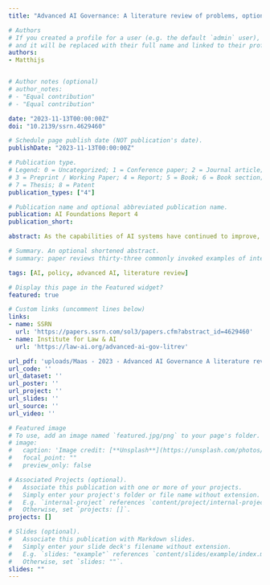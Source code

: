 ```yaml
---
title: "Advanced AI Governance: A literature review of problems, options, and proposals"

# Authors
# If you created a profile for a user (e.g. the default `admin` user), write the username (folder name) here 
# and it will be replaced with their full name and linked to their profile.
authors:
- Matthijs


# Author notes (optional)
# author_notes:
# - "Equal contribution"
# - "Equal contribution"

date: "2023-11-13T00:00:00Z"
doi: "10.2139/ssrn.4629460"

# Schedule page publish date (NOT publication's date).
publishDate: "2023-11-13T00:00:00Z"

# Publication type.
# Legend: 0 = Uncategorized; 1 = Conference paper; 2 = Journal article;
# 3 = Preprint / Working Paper; 4 = Report; 5 = Book; 6 = Book section;
# 7 = Thesis; 8 = Patent
publication_types: ["4"]

# Publication name and optional abbreviated publication name.
publication: AI Foundations Report 4
publication_short: 

abstract: As the capabilities of AI systems have continued to improve, the technology’s global stakes have become increasingly clear. In response, a ‘advanced AI governance’ community has come into its own, drawing on diverse bodies of research to analyze the potential problems that this technology poses; map the options available for its governance; and articulate and advance concrete policy proposals. However, this field still faces a lack of internal and external clarity over its different research programmes. In response, this literature review provides an updated overview and taxonomy of research in advanced AI governance. After briefly setting out the aims, scope, and limits of this project, it reviews three major lines of work - (I) problem-clarifying research aimed at understanding the challenges advanced AI poses for governance, by mapping the strategic parameters (technical, deployment, governance) around its development, and by deriving indirect guidance from history, models, or theory; (II) option-identifying work aimed at understanding affordances for governing these problems, by mapping potential key actors, their levers of governance over AI, and pathways to influence whether or how these are utilized; (III) prescriptive work aimed at identifying priorities and articulating concrete proposals for advanced AI policy, on the basis of certain views of the problem and governance options. The aim is that, by collecting and organizing the existing literature, this review helps contribute to greater analytical and strategic clarity, enabling more focused and productive research, public debate and policymaking on the critical challenges of advanced AI.

# Summary. An optional shortened abstract.
# summary: paper reviews thirty-three commonly invoked examples of international institutional models, twenty-two rarely-explored but promising alternate institutional examples, and forty-eight proposals for new AI institutions. 

tags: [AI, policy, advanced AI, literature review]

# Display this page in the Featured widget?
featured: true

# Custom links (uncomment lines below)
links:
- name: SSRN
  url: 'https://papers.ssrn.com/sol3/papers.cfm?abstract_id=4629460'
- name: Institute for Law & AI
  url: 'https://law-ai.org/advanced-ai-gov-litrev'

url_pdf: 'uploads/Maas - 2023 - Advanced AI Governance A literature review of pro.pdf'
url_code: ''
url_dataset: ''
url_poster: ''
url_project: ''
url_slides: ''
url_source: ''
url_video: ''

# Featured image
# To use, add an image named `featured.jpg/png` to your page's folder. 
# image:
#   caption: 'Image credit: [**Unsplash**](https://unsplash.com/photos/pLCdAaMFLTE)'
#   focal_point: ""
#   preview_only: false

# Associated Projects (optional).
#   Associate this publication with one or more of your projects.
#   Simply enter your project's folder or file name without extension.
#   E.g. `internal-project` references `content/project/internal-project/index.md`.
#   Otherwise, set `projects: []`.
projects: []

# Slides (optional).
#   Associate this publication with Markdown slides.
#   Simply enter your slide deck's filename without extension.
#   E.g. `slides: "example"` references `content/slides/example/index.md`.
#   Otherwise, set `slides: ""`.
slides: ""
---
```


<!-- {{% callout note %}}
Click the *Cite* button above to demo the feature to enable visitors to import publication metadata into their reference management software.
{{% /callout %}}

{{% callout note %}}
Create your slides in Markdown - click the *Slides* button to check out the example.
{{% /callout %}} -->


